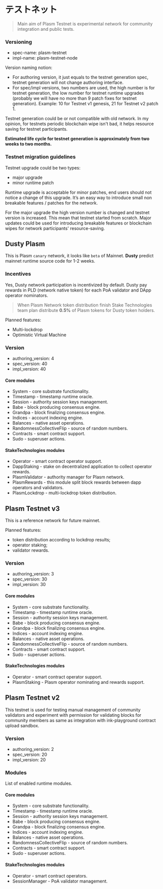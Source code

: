 # テストネット



> Main aim of Plasm Testnet is experimental network for community integration and public tests.

### Versioning <a id="versioning"></a>

* spec-name: plasm-testnet
* impl-name: plasm-testnet-node

Version naming notion:

* For authoring version, it just equals to the testnet generation spec, testnet generation will not change authoring interface.
* For spec/impl versions, two numbers are used, the high number is for testnet generation, the low number for testnet runtime upgrades \(probably we will have no more than 9 patch fixes for testnet generation\). Example: 10 for Testnet v1 genesis, 21 for Testnet v2 patch 1.

Testnet generation could be or not compatible with old network. In my opinion, for testnets periodic blockchain wipe isn't bad, it helps resource saving for testnet participants.

**Estimated life cycle for testnet generation is approximately from two weeks to two months.**

### Testnet migration guidelines <a id="testnet-migration-guidelines"></a>

Testnet upgrade could be two types:

* major upgrade
* minor runtime patch

Runtime upgrade is acceptable for minor patches, end users should not notice a change of this upgrade. It’s an easy way to introduce small non breakable features / patches for the network.

For the major upgrade the high version number is changed and testnet version is increased. This mean that testnet started from scratch. Major updates could be used for introducing breakable features or blockchain wipes for network participants' resource-saving.

## Dusty Plasm <a id="dusty-plasm"></a>

This is Plasm `canary` network, it looks like `beta` of Mainnet. **Dusty** predict mainnet runtime source code for 1-2 weeks.

### Incentives <a id="incentives"></a>

Yes, Dusty network participation is incentivized by default. Dusty pay rewards in PLD \(network native token\) for each PoA validator and DApp operator nominators.

> When Plasm Network token distribution finish Stake Technologies team plan distribute **0.5%** of Plasm tokens for Dusty token holders.

Planned features:

* Multi-lockdrop
* Optimistic Virtual Machine

### Version <a id="version"></a>

* authoring\_version: 4
* spec\_version: 40
* impl\_version: 40

#### Core modules <a id="core-modules"></a>

* System - core substrate functionality.
* Timestamp - timestamp runtime oracle.
* Session - authority session keys management.
* Babe - block producing consensus engine.
* Grandpa - block finalizing consensus engine.
* Indices - account indexing engine.
* Balances - native asset operations.
* RandomnessCollectiveFlip - source of random numbers.
* Contracts - smart contract support.
* Sudo - superuser actions.

#### StakeTechnologies modules <a id="staketechnologies-modules"></a>

* Operator - smart contract operator support.
* DappStaking - stake on decentralized application to collect operator rewards.
* PlasmValidator - authority manager for Plasm network.
* PlasmRewards - this module split block rewards between dapp operators and validators.
* PlasmLockdrop - multi-lockdrop token distribution.

## Plasm Testnet v3 <a id="plasm-testnet-v3"></a>

This is a reference network for future mainnet.

Planned features:

* token distribution according to lockdrop results;
* operator staking;
* validator rewards.

### Version <a id="version"></a>

* authoring\_version: 3
* spec\_version: 30
* impl\_version: 30

#### Core modules <a id="core-modules"></a>

* System - core substrate functionality.
* Timestamp - timestamp runtime oracle.
* Session - authority session keys management.
* Babe - block producing consensus engine.
* Grandpa - block finalizing consensus engine.
* Indices - account indexing engine.
* Balances - native asset operations.
* RandomnessCollectiveFlip - source of random numbers.
* Contracts - smart contract support.
* Sudo - superuser actions.

#### StakeTechnologies modules <a id="staketechnologies-modules"></a>

* Operator - smart contract operator support.
* PlasmStaking - Plasm operator nominating and rewards support.

## Plasm Testnet v2 <a id="plasm-testnet-v2"></a>

This testnet is used for testing manual management of community validators and experiment with permission for validating blocks for community members as same as integration with ink-playground contract upload sandbox.

### Version <a id="version"></a>

* authoring\_version: 2
* spec\_version: 20
* impl\_version: 20

### Modules <a id="modules"></a>

List of enabled runtime modules.

#### Core modules <a id="core-modules"></a>

* System - core substrate functionality.
* Timestamp - timestamp runtime oracle.
* Session - authority session keys management.
* Babe - block producing consensus engine.
* Grandpa - block finalizing consensus engine.
* Indices - account indexing engine.
* Balances - native asset operations.
* RandomnessCollectiveFlip - source of random numbers.
* Contracts - smart contract support.
* Sudo - superuser actions.

#### StakeTechnologies modules <a id="staketechnologies-modules"></a>

* Operator - smart contract operators.
* SessionManager - PoA validator management.

